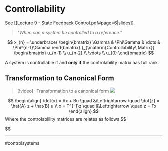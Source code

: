 # Controllability
See [[Lecture 9 - State Feedback Control.pdf#page=6|slides]].

> *"When can a system be controlled to a reference."*

$$
x_{n} =
\underbrace{
    \begin{bmatrix}
    \Gamma & \Phi\Gamma & \dots & \Phi^{n-1}\Gamma
    \end{bmatrix}
}_{\mathrm{Controllability\ Matrix}}
\begin{bmatrix}
u_{n-1} \\
u_{n-2} \\
\vdots \\
u_{0}
\end{bmatrix}
$$

A system is controllable if and **only if** the controlability matrix has full rank.

## Transformation to Canonical Form

>[!video]- Transformation to a canonical form
>![](https://www.youtube.com/watch?v=anlC9ackwV4)

$$
\begin{align}
\dot{x} = Ax + Bu \quad &\Leftrightarrow \quad \dot{z} = \hat{A} z + \hat{B} u \\
x = T^{-1}z \quad &\Leftrightarrow \quad z = Tx
\end{align}
$$
Where the controlabillity matrices are relates as follows
$$

$$

---
#controlsystems